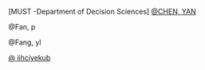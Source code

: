 [MUST -Department of Decision Sciences] [@CHEN, YAN](https://www.must.edu.mo/images/MSB/files/ChenYan_EN.pdf)

@Fan, p

@Fang, yl

[@ iihciyekub](https://github.com/iihciyekub/MUST-Thesis)



